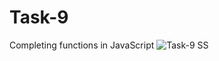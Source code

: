 # Task-9
Completing functions in JavaScript
![Task-9 SS](https://user-images.githubusercontent.com/102834064/208317985-ee39690c-f6d9-4377-a722-e75a9093d48b.png)

